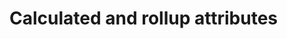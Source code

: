 # Calculated and rollup attributes

<!-- https://docs.microsoft.com/en-us/dynamics365/customer-engagement/developer/calculated-rollup-attributes -->
